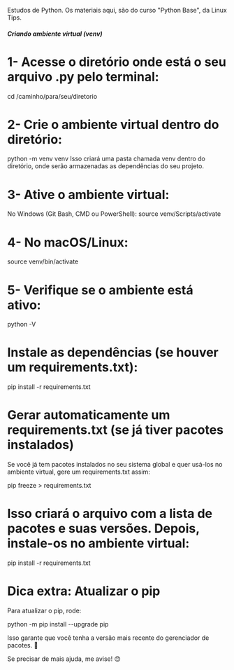 Estudos de Python. Os materiais aqui, são do curso "Python Base", da Linux Tips. 

##### Criando ambiente virtual (venv)

# 1- Acesse o diretório onde está o seu arquivo .py pelo terminal:
cd /caminho/para/seu/diretorio
# 2- Crie o ambiente virtual dentro do diretório:
python -m venv venv
Isso criará uma pasta chamada venv dentro do diretório, onde serão armazenadas as dependências do seu projeto.
# 3- Ative o ambiente virtual:
No Windows (Git Bash, CMD ou PowerShell):
source venv/Scripts/activate
# 4- No macOS/Linux:
source venv/bin/activate
# 5- Verifique se o ambiente está ativo:
python -V

# Instale as dependências (se houver um requirements.txt):
pip install -r requirements.txt

   # Gerar automaticamente um requirements.txt (se já tiver pacotes instalados)
   Se você já tem pacotes instalados no seu sistema global e quer usá-los no ambiente virtual, gere um requirements.txt assim:

   pip freeze > requirements.txt
# Isso criará o arquivo com a lista de pacotes e suas versões. Depois, instale-os no ambiente virtual:
pip install -r requirements.txt

# Dica extra: Atualizar o pip
Para atualizar o pip, rode:

python -m pip install --upgrade pip

Isso garante que você tenha a versão mais recente do gerenciador de pacotes. 🚀

Se precisar de mais ajuda, me avise! 😊